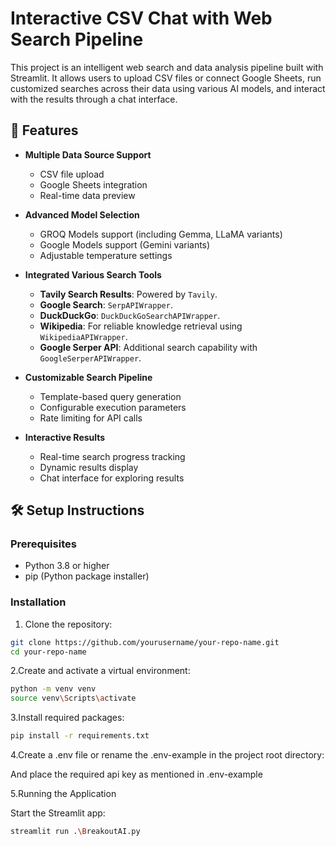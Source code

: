 # Interactive CSV Chat with Web Search Pipeline

This project is an intelligent web search and data analysis pipeline built with Streamlit. It allows users to upload CSV files or connect Google Sheets, run customized searches across their data using various AI models, and interact with the results through a chat interface.


## 🚀 Features

- **Multiple Data Source Support**
  - CSV file upload
  - Google Sheets integration
  - Real-time data preview

- **Advanced Model Selection**
  - GROQ Models support (including Gemma, LLaMA variants)
  - Google Models support (Gemini variants)
  - Adjustable temperature settings
 
- **Integrated Various Search Tools**
  - **Tavily Search Results**: Powered by `Tavily`.
  - **Google Search**: `SerpAPIWrapper`.
  - **DuckDuckGo**: `DuckDuckGoSearchAPIWrapper`.
  - **Wikipedia**: For reliable knowledge retrieval using `WikipediaAPIWrapper`.
  - **Google Serper API**: Additional search capability with `GoogleSerperAPIWrapper`.


- **Customizable Search Pipeline**
  - Template-based query generation
  - Configurable execution parameters
  - Rate limiting for API calls

- **Interactive Results**
  - Real-time search progress tracking
  - Dynamic results display
  - Chat interface for exploring results

## 🛠️ Setup Instructions

### Prerequisites

- Python 3.8 or higher
- pip (Python package installer)

### Installation

1. Clone the repository:
```bash
git clone https://github.com/yourusername/your-repo-name.git
cd your-repo-name
```
2.Create and activate a virtual environment:
```bash
python -m venv venv
source venv\Scripts\activate
```
3.Install required packages:
```bash
pip install -r requirements.txt
```
4.Create a .env file or rename the .env-example in the project root directory:

And place the required api key as mentioned in .env-example

5.Running the Application

Start the Streamlit app:
```bash
streamlit run .\BreakoutAI.py
```
